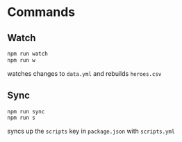 # Commands
## Watch
```sh
npm run watch
npm run w
```
watches changes to `data.yml` and rebuilds `heroes.csv`
## Sync
```sh
npm run sync
npm run s
```
syncs up the `scripts` key in `package.json` with `scripts.yml`
